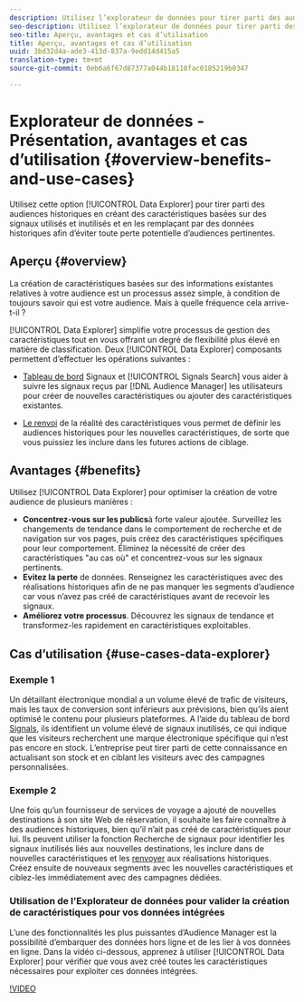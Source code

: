 ```yaml
---
description: Utilisez l’explorateur de données pour tirer parti des audiences historiques en créant des caractéristiques basées sur des signaux utilisés et inutilisés, puis en les remplaçant par des données historiques afin d’éviter toute perte potentielle d’audiences pertinentes.
seo-description: Utilisez l’explorateur de données pour tirer parti des audiences historiques en créant des caractéristiques basées sur des signaux utilisés et inutilisés, puis en les remplaçant par des données historiques afin d’éviter toute perte potentielle d’audiences pertinentes.
seo-title: Aperçu, avantages et cas d’utilisation
title: Aperçu, avantages et cas d’utilisation
uuid: 3bd32d4a-ade3-413d-837a-9edd14d415a5
translation-type: tm+mt
source-git-commit: 0eb6a6f67d87377a044b18118fac0185219b0347

---
```



# Explorateur de données - Présentation, avantages et cas d’utilisation {#overview-benefits-and-use-cases}

Utilisez cette option [!UICONTROL Data Explorer] pour tirer parti des audiences historiques en créant des caractéristiques basées sur des signaux utilisés et inutilisés et en les remplaçant par des données historiques afin d’éviter toute perte potentielle d’audiences pertinentes.

## Aperçu {#overview}

La création de caractéristiques basées sur des informations existantes relatives à votre audience est un processus assez simple, à condition de toujours savoir qui est votre audience. Mais à quelle fréquence cela arrive-t-il ?

[!UICONTROL Data Explorer] simplifie votre processus de gestion des caractéristiques tout en vous offrant un degré de flexibilité plus élevé en matière de classification. Deux [!UICONTROL Data Explorer] composants permettent d’effectuer les opérations suivantes :

* [Tableau de bord](../../features/data-explorer/data-explorer-signals-dashboard.md) Signaux et [!UICONTROL Signals Search] vous aider à suivre les signaux reçus par [!DNL Audience Manager] les utilisateurs pour créer de nouvelles caractéristiques ou ajouter des caractéristiques existantes.

* [Le renvoi](../../features/data-explorer/data-explorer-trait-backfill.md) de la réalité des caractéristiques vous permet de définir les audiences historiques pour les nouvelles caractéristiques, de sorte que vous puissiez les inclure dans les futures actions de ciblage.

## Avantages {#benefits}

Utilisez [!UICONTROL Data Explorer] pour optimiser la création de votre audience de plusieurs manières :

* **Concentrez-vous sur les publics**&#x200B;à forte valeur ajoutée. Surveillez les changements de tendance dans le comportement de recherche et de navigation sur vos pages, puis créez des caractéristiques spécifiques pour leur comportement. Éliminez la nécessité de créer des caractéristiques "au cas où" et concentrez-vous sur les signaux pertinents.
* **Evitez la perte** de données. Renseignez les caractéristiques avec des réalisations historiques afin de ne pas manquer les segments d’audience car vous n’avez pas créé de caractéristiques avant de recevoir les signaux.
* **Améliorez votre processus**. Découvrez les signaux de tendance et transformez-les rapidement en caractéristiques exploitables.

## Cas d’utilisation {#use-cases-data-explorer}

### Exemple 1

Un détaillant électronique mondial a un volume élevé de trafic de visiteurs, mais les taux de conversion sont inférieurs aux prévisions, bien qu’ils aient optimisé le contenu pour plusieurs plateformes. A l’aide du tableau de bord [Signals](../../features/data-explorer/data-explorer-signals-dashboard.md), ils identifient un volume élevé de signaux inutilisés, ce qui indique que les visiteurs recherchent une marque électronique spécifique qui n’est pas encore en stock. L’entreprise peut tirer parti de cette connaissance en actualisant son stock et en ciblant les visiteurs avec des campagnes personnalisées.

### Exemple 2

Une fois qu’un fournisseur de services de voyage a ajouté de nouvelles destinations à son site Web de réservation, il souhaite les faire connaître à des audiences historiques, bien qu’il n’ait pas créé de caractéristiques pour lui. Ils peuvent utiliser la fonction Recherche de signaux pour identifier les signaux inutilisés liés aux nouvelles destinations, les inclure dans de nouvelles caractéristiques et les [renvoyer](../../features/data-explorer/data-explorer-trait-backfill.md) aux réalisations historiques. Créez ensuite de nouveaux segments avec les nouvelles caractéristiques et ciblez-les immédiatement avec des campagnes dédiées.

### Utilisation de l’Explorateur de données pour valider la création de caractéristiques pour vos données intégrées

L’une des fonctionnalités les plus puissantes d’Audience Manager est la possibilité d’embarquer des données hors ligne et de les lier à vos données en ligne. Dans la vidéo ci-dessous, apprenez à utiliser [!UICONTROL Data Explorer] pour vérifier que vous avez créé toutes les caractéristiques nécessaires pour exploiter ces données intégrées.

[!VIDEO](https://video.tv.adobe.com/v/25149/?captions=fre_fr)